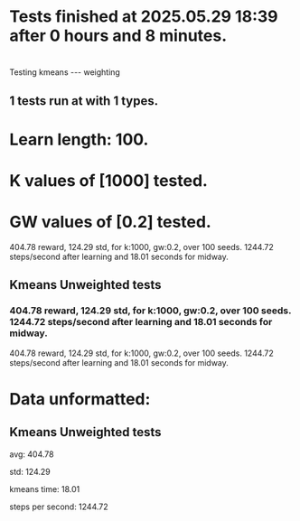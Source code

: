 # Tests finished at 2025.05.29 18:39 after 0 hours and 8 minutes.
# 
Testing kmeans --- weighting
## 1 tests run at with 1 types.
# Learn length: 100.
# K values of [1000] tested.
# GW values of [0.2] tested.

404.78 reward, 124.29 std, for k:1000, gw:0.2, over 100 seeds.  1244.72 steps/second after learning and 18.01 seconds for midway.


## Kmeans Unweighted tests
### 404.78 reward, 124.29 std, for k:1000, gw:0.2, over 100 seeds.  1244.72 steps/second after learning and 18.01 seconds for midway.

404.78 reward, 124.29 std, for k:1000, gw:0.2, over 100 seeds.  1244.72 steps/second after learning and 18.01 seconds for midway.


# Data unformatted:



## Kmeans Unweighted tests
avg:
404.78

std:
124.29

kmeans time:
18.01

steps per second:
1244.72
